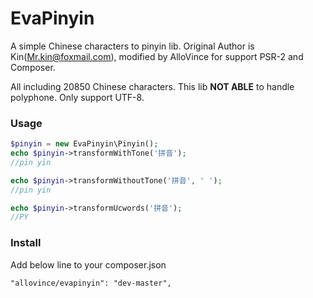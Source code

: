 EvaPinyin
=========

A simple Chinese characters to pinyin lib. Original Author is Kin(Mr.kin@foxmail.com), modified by AlloVince for support PSR-2 and Composer.

All including 20850 Chinese characters. This lib **NOT ABLE** to handle polyphone. Only support UTF-8.

### Usage

``` php
$pinyin = new EvaPinyin\Pinyin();
echo $pinyin->transformWithTone('拼音');
//pīn yīn

echo $pinyin->transformWithoutTone('拼音', ' ');
//pin yin

echo $pinyin->transformUcwords('拼音');
//PY
```

### Install

Add below line to your composer.json

    "allovince/evapinyin": "dev-master",

